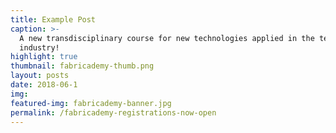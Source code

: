 ```yaml
---
title: Example Post
caption: >-
  A new transdisciplinary course for new technologies applied in the textile
  industry!
highlight: true
thumbnail: fabricademy-thumb.png
layout: posts
date: 2018-06-1
img: 
featured-img: fabricademy-banner.jpg
permalink: /fabricademy-registrations-now-open
---
```

